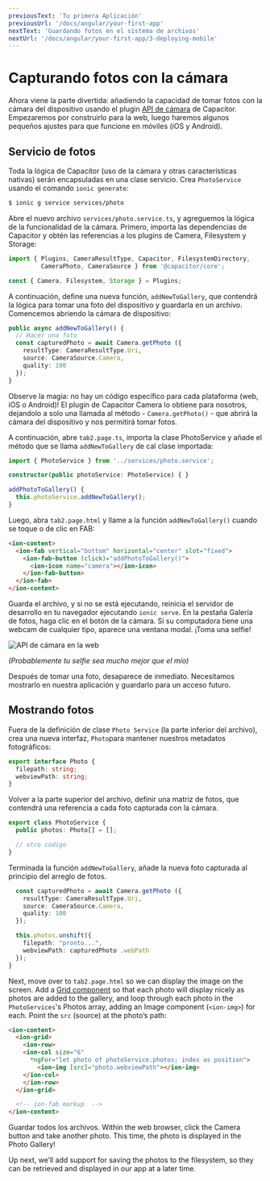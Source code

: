 ```yaml
---
previousText: 'Tu primera Aplicación'
previousUrl: '/docs/angular/your-first-app'
nextText: 'Guardando fotos en el sistema de archivos'
nextUrl: '/docs/angular/your-first-app/3-deploying-mobile'
---
```


# Capturando fotos con la cámara

Ahora viene la parte divertida: añadiendo la capacidad de tomar fotos con la cámara del dispositivo usando el plugin [API de cámara](https://capacitor.ionicframework.com/docs/apis/camera) de Capacitor. Empezaremos por construirlo para la web, luego haremos algunos pequeños ajustes para que funcione en móviles (iOS y Android).

## Servicio de fotos

Toda la lógica de Capacitor (uso de la cámara y otras características nativas) serán encapsuladas en una clase servicio. Crea `PhotoService` usando el comando `ionic generate`:

```bash
$ ionic g service services/photo
```

Abre el nuevo archivo `services/photo.service.ts`, y agreguemos la lógica de la funcionalidad de la cámara. Primero, importa las dependencias de Capacitor y obtén las referencias a los plugins de Camera, Filesystem y Storage:

```typescript
import { Plugins, CameraResultType, Capacitor, FilesystemDirectory, 
         CameraPhoto, CameraSource } from '@capacitor/core';

const { Camera, Filesystem, Storage } = Plugins;
```

A continuación, define una nueva función, `addNewToGallery`, que contendrá la lógica para tomar una foto del dispositivo y guardarla en un archivo. Comencemos abriendo la cámara de dispositivo:

```typescript
public async addNewToGallery() {
  // Hacer una foto
  const capturedPhoto = await Camera.getPhoto ({
    resultType: CameraResultType.Uri, 
    source: CameraSource.Camera, 
    quality: 100 
  });
}
```

Observe la magia: no hay un código específico para cada plataforma (web, iOS o Android)! El plugin de Capacitor Camera lo obtiene para nosotros, dejandolo a solo una llamada al método - `Camera.getPhoto()` - que abrirá la cámara del dispositivo y nos permitirá tomar fotos.

A continuación, abre `tab2.page.ts`, importa la clase PhotoService y añade el método que se llama `addNewToGallery` de cal clase importada:

```typescript
import { PhotoService } from '../services/photo.service';

constructor(public photoService: PhotoService) { }

addPhotoToGallery() {
  this.photoService.addNewToGallery();
}
```

Luego, abra `tab2.page.html` y llame a la función `addNewToGallery()` cuando se toque o de clic en FAB:

```html
<ion-content>
  <ion-fab vertical="bottom" horizontal="center" slot="fixed">
    <ion-fab-button (click)="addPhotoToGallery()">
      <ion-icon name="camera"></ion-icon>
    </ion-fab-button>
  </ion-fab>
</ion-content>
```

Guarda el archivo, y si no se está ejecutando, reinicia el servidor de desarrollo en tu navegador ejecutando `ionic serve`. En la pestaña Galería de fotos, haga clic en el botón de la cámara. Si su computadora tiene una webcam de cualquier tipo, aparece una ventana modal. ¡Toma una selfie!

![API de cámara en la web](/docs/assets/img/guides/first-app-cap-ng/camera-web.png)

_(Probablemente tu selfie sea mucho mejor que el mío)_

Después de tomar una foto, desaparece de inmediato. Necesitamos mostrarlo en nuestra aplicación y guardarlo para un acceso futuro.

## Mostrando fotos

Fuera de la definición de clase `Photo Service` (la parte inferior del archivo), crea una nueva interfaz, `Photo`para mantener nuestros metadatos fotográficos:

```typescript
export interface Photo {
  filepath: string;
  webviewPath: string;
}
```

Volver a la parte superior del archivo, definir una matriz de fotos, que contendrá una referencia a cada foto capturada con la cámara.

```typescript
export class PhotoService {
  public photos: Photo[] = [];

  // otro código
}
```

Terminada la función `addNewToGallery`, añade la nueva foto capturada al principio del arreglo de fotos.

```typescript
  const capturedPhoto = await Camera.getPhoto ({
    resultType: CameraResultType.Uri, 
    source: CameraSource.Camera, 
    quality: 100 
  });

  this.photos.unshift({
    filepath: "pronto...",
    webviewPath: capturedPhoto .webPath
  });
}
```

Next, move over to `tab2.page.html` so we can display the image on the screen. Add a [Grid component](https://ionicframework.com/docs/api/grid) so that each photo will display nicely as photos are added to the gallery, and loop through each photo in the `PhotoServices`'s Photos array, adding an Image component (`<ion-img>`) for each. Point the `src` (source) at the photo’s path:

```html
<ion-content>
  <ion-grid>
    <ion-row>
    <ion-col size="6" 
      *ngFor="let photo of photoService.photos; index as position">
        <ion-img [src]="photo.webviewPath"></ion-img>
    </ion-col>
    </ion-row>
  </ion-grid>

  <!-- ion-fab markup  -->
</ion-content>
```

Guardar todos los archivos. Within the web browser, click the Camera button and take another photo. This time, the photo is displayed in the Photo Gallery!

Up next, we’ll add support for saving the photos to the filesystem, so they can be retrieved and displayed in our app at a later time.
